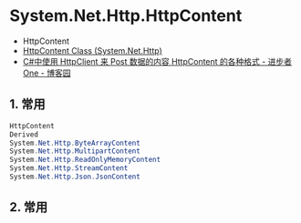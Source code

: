# System.Net.Http.HttpContent

- HttpContent
- [HttpContent Class (System.Net.Http)](https://docs.microsoft.com/en-us/dotnet/api/system.net.http.httpcontent?view=netcore-3.1)
- [C#中使用 HttpClient 来 Post 数据的内容 HttpContent 的各种格式 - 进步者 One - 博客园](https://www.cnblogs.com/netcs/p/12792244.html)

## 1. 常用

```c#
HttpContent
Derived
System.Net.Http.ByteArrayContent
System.Net.Http.MultipartContent
System.Net.Http.ReadOnlyMemoryContent
System.Net.Http.StreamContent
System.Net.Http.Json.JsonContent
```

## 2. 常用
